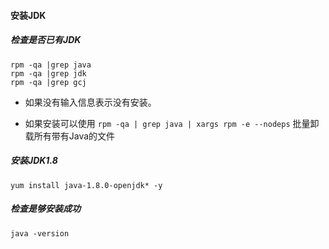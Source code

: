 #### 安装JDK

##### 检查是否已有JDK

```shell
rpm -qa |grep java
rpm -qa |grep jdk
rpm -qa |grep gcj
```

-   如果没有输入信息表示没有安装。

-   如果安装可以使用 `rpm -qa | grep java | xargs rpm -e --nodeps` 批量卸载所有带有Java的文件

##### 安装JDK1.8

```
yum install java-1.8.0-openjdk* -y
```

##### 检查是够安装成功

```
java -version
```